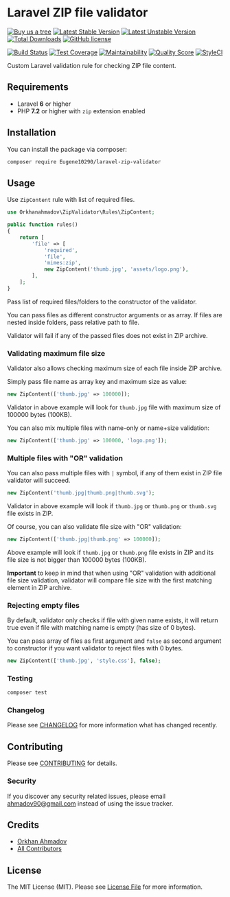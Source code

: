 # Laravel ZIP file validator

[![Buy us a tree](https://img.shields.io/badge/Treeware-%F0%9F%8C%B3-lightgreen)](https://plant.treeware.earth/orkhanahmadov/laravel-zip-validator)
[![Latest Stable Version](https://poser.pugx.org/orkhanahmadov/laravel-zip-validator/v/stable)](https://packagist.org/packages/orkhanahmadov/laravel-zip-validator)
[![Latest Unstable Version](https://poser.pugx.org/orkhanahmadov/laravel-zip-validator/v/unstable)](https://packagist.org/packages/orkhanahmadov/laravel-zip-validator)
[![Total Downloads](https://img.shields.io/packagist/dt/orkhanahmadov/laravel-zip-validator)](https://packagist.org/packages/orkhanahmadov/laravel-zip-validator)
[![GitHub license](https://img.shields.io/github/license/orkhanahmadov/laravel-zip-validator.svg)](https://github.com/orkhanahmadov/laravel-zip-validator/blob/master/LICENSE.md)

[![Build Status](https://travis-ci.org/orkhanahmadov/laravel-zip-validator.svg?branch=master)](https://travis-ci.org/orkhanahmadov/laravel-zip-validator)
[![Test Coverage](https://api.codeclimate.com/v1/badges/588a51182465fa590e49/test_coverage)](https://codeclimate.com/github/orkhanahmadov/laravel-zip-validator/test_coverage)
[![Maintainability](https://api.codeclimate.com/v1/badges/588a51182465fa590e49/maintainability)](https://codeclimate.com/github/orkhanahmadov/laravel-zip-validator/maintainability)
[![Quality Score](https://img.shields.io/scrutinizer/g/orkhanahmadov/laravel-zip-validator.svg)](https://scrutinizer-ci.com/g/orkhanahmadov/laravel-zip-validator)
[![StyleCI](https://github.styleci.io/repos/232924943/shield?branch=master)](https://github.styleci.io/repos/232924943)

Custom Laravel validation rule for checking ZIP file content.

## Requirements

- Laravel **6** or higher
- PHP **7.2** or higher with `zip` extension enabled

## Installation

You can install the package via composer:

```bash
composer require Eugene10290/laravel-zip-validator
```

## Usage

Use `ZipContent` rule with list of required files.

``` php
use Orkhanahmadov\ZipValidator\Rules\ZipContent;

public function rules()
{
    return [
        'file' => [
            'required',
            'file',
            'mimes:zip',
            new ZipContent('thumb.jpg', 'assets/logo.png'),
        ],
    ];
}
```

Pass list of required files/folders to the constructor of the validator.

You can pass files as different constructor arguments or as array.
If files are nested inside folders, pass relative path to file.

Validator will fail if any of the passed files does not exist in ZIP archive.

### Validating maximum file size

Validator also allows checking maximum size of each file inside ZIP archive.

Simply pass file name as array key and maximum size as value:
``` php
new ZipContent(['thumb.jpg' => 100000]);
```

Validator in above example will look for `thumb.jpg` file with maximum size of 100000 bytes (100KB).

You can also mix multiple files with name-only or name+size validation:
``` php
new ZipContent(['thumb.jpg' => 100000, 'logo.png']);
```

### Multiple files with "OR" validation

You can also pass multiple files with `|` symbol, if any of them exist in ZIP file validator will succeed.
``` php
new ZipContent('thumb.jpg|thumb.png|thumb.svg');
```

Validator in above example will look if `thumb.jpg` or `thumb.png` or `thumb.svg` file exists in ZIP.

Of course, you can also validate file size with "OR" validation:
``` php
new ZipContent(['thumb.jpg|thumb.png' => 100000]);
```

Above example will look if `thumb.jpg` or `thumb.png` file exists in ZIP and its file size is not bigger than 100000 bytes (100KB).

**Important** to keep in mind that when using "OR" validation with additional file size validation, 
validator will compare file size with the first matching element in ZIP archive.

### Rejecting empty files

By default, validator only checks if file with given name exists, 
it will return true even if file with matching name is empty (has size of 0 bytes).

You can pass array of files as first argument and 
`false` as second argument to constructor if you want validator to reject files with 0 bytes.
``` php
new ZipContent(['thumb.jpg', 'style.css'], false);
```

### Testing

``` bash
composer test
```

### Changelog

Please see [CHANGELOG](CHANGELOG.md) for more information what has changed recently.

## Contributing

Please see [CONTRIBUTING](CONTRIBUTING.md) for details.

### Security

If you discover any security related issues, please email ahmadov90@gmail.com instead of using the issue tracker.

## Credits

- [Orkhan Ahmadov](https://github.com/orkhanahmadov)
- [All Contributors](../../contributors)

## License

The MIT License (MIT). Please see [License File](LICENSE.md) for more information.
